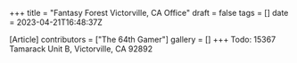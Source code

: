 +++
title = "Fantasy Forest Victorville, CA Office"
draft = false
tags = []
date = 2023-04-21T16:48:37Z

[Article]
contributors = ["The 64th Gamer"]
gallery = []
+++
Todo: 15367 Tamarack Unit B, Victorville, CA 92892